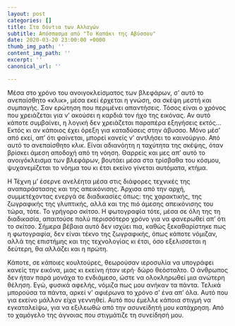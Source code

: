 ```yaml
---
layout: post
categories: []
title: Στα δόντια των Αλλαγών
subtitle: Απόσπασμα από "Το Καπάκι της Αβύσσου"
date: 2020-03-20 23:00:00 +0000
thumb_img_path: ''
content_img_path: ''
excerpt: ''
canonical_url: ''

---
```

Μέσα στο χρόνο του ανοιγοκλείσματος των βλεφάρων, σ’ αυτό το ανεπαίσθητο «κλικ», μέσα εκεί έρχεται η γνώση, σα σκέψη μεστή και συμπαγής. Σαν ερώτηση που περιμένει απαντήσεις. Τόσος είναι ο χρόνος που χρειάζεται για ν’ ακούσει η καρδιά τον ήχο της εικόνας. Αν αυτό κάποτε συμβαίνει, η λογική δεν χρειάζεται παραπέρα εξηγήσεις εκτός... Εκτός κι αν κάποιος έχει όρεξη για καταδύσεις στην άβυσσο. Μόνο μέσ’ από εκεί, απ’ ότι φαίνεται, μπορεί κανείς ν’ αντλήσει το καινούργιο. Από αυτό το ανεπαίσθητο κλικ. Είναι αδιανόητη η ταχύτητα της σκέψης, όταν βρίσκει άμεση αποδοχή από τη νόηση. Θαρρείς και μες απ’ αυτό το ανοιγόκλεισμα των βλεφάρων, βουτάει μέσα στα τρίσβαθα του κόσμου, ψυχανεμίζεται το νόημα του κι έτσι εκείνο γίνεται αυτόματα, κτήμα.

Η Τέχνη μ’ έσερνε ανελέητα μέσα στις διάφορες τεχνικές της αναπαράστασης και της απεικόνισης. Άρχισα από την αρχή, συμμετέχοντας ενεργά σε διαδικασίες όπως: της χαρακτικής, της ζωγραφικής της γλυπτικής, αλλά και της πιό άμεσης απεικόνισης του τώρα, τότε. Το γρήγορο σκίτσο. Η φωτογραφία τότε, μέσα σε όλη της τη διαδικασία, απαιτούσε πολύ περισσότερο χρόνο για να φανερωθεί απ’ ότι το σκίτσο. Σήμερα βέβαια αυτό δεν ισχύει πια, καθώς ξεκαθαρίστηκε πως η φωτογραφία, δεν είναι τέκνο της ζωγραφικής, όπως κάποτε νόμιζαν, αλλά της επιστήμης και της τεχνολογίας κι έτσι, όσο εξελισσεται η δεύτερη, θα αλλάζει και η πρώτη.

Κάποτε, σε κάποιες κουλτούρες, θεωρούσαν ιεροσυλία να υπογράφει κανείς την εικόνα, μιας κι εκείνη ήταν ιερή· δώρο θεόσταλτο. Ο άνθρωπος δεν ήταν παρά μονάχα το ενδιάμεσο, ώστε να ολοκληρωθεί μια ανώτερη θέληση. Εγώ, φυσικά αφελής, νόμιζα πως μου ανήκαν τα πάντα. Τελικά μπορούσα τα πάντα, αρκεί ν' αφιέρωνα το χρόνο σ’ ένα απ’ όλα. Αυτό που για εκείνο μάλλον είχα γεννηθεί. Αυτό που έμελλε κάποια στιγμή να εγκαταλείψω, για να εξιλεωθώ από την ασυνείδητή μου κατάχρηση. Από το χαμόγελο της άγνοιας που στιγμάτιζε τη συνείδησή μου.